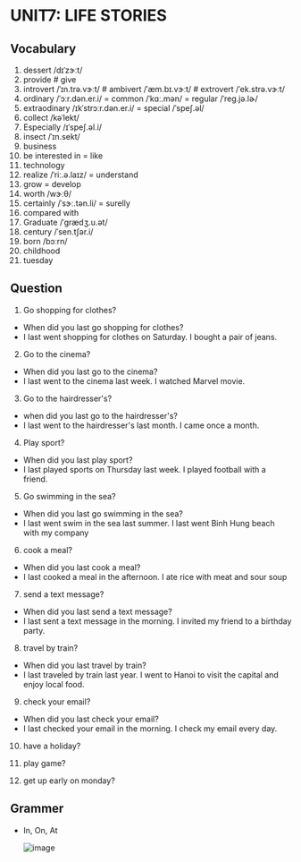 # UNIT7: LIFE STORIES 

## Vocabulary 

1. dessert  /dɪˈzɝːt/
2. provide # give 
3. introvert /ˈɪn.trə.vɝːt/ # ambivert /ˈæm.bɪ.vɝːt/ # extrovert  /ˈek.strə.vɝːt/
3. ordinary /ˈɔːr.dən.er.i/ = common /ˈkɑː.mən/ = regular /ˈreɡ.jə.lɚ/
4. extraodinary /ɪkˈstrɔːr.dən.er.i/ = special /ˈspeʃ.əl/
5. collect /kəˈlekt/
6. Especially /ɪˈspeʃ.əl.i/
7. insect /ˈɪn.sekt/
8. business
9. be interested in = like 
10. technology 
11. realize /ˈriː.ə.laɪz/ = understand 
12. grow = develop 
13. worth /wɝːθ/
14. certainly /ˈsɝː.tən.li/ = surelly 
15. compared with
16. Graduate  /ˈɡrædʒ.u.ət/
17. century /ˈsen.tʃər.i/
18. born /bɔːrn/
19. childhood
20. tuesday


## Question

1. Go shopping for clothes? 
- When did you last go shopping for clothes? 
- I last went shopping for clothes on Saturday. I bought a pair of jeans.

2. Go to the cinema? 
- When did you last go to the cinema? 
- I last went to the cinema last week. I watched Marvel movie.

3. Go to the hairdresser's? 
- when did you last go to the hairdresser's? 
- I last went to the hairdresser's last month. I came once a month.

4. Play sport? 
- When did you last play sport?
- I last played sports on Thursday last week. I played football with a friend. 

5. Go swimming in the sea? 
- When did you last go swimming in the sea? 
- I last went swim in the sea last summer. I last went Binh Hung beach with my company

6. cook a meal? 
- When did you last cook a meal? 
- I last cooked a meal in the afternoon. I ate rice with meat and sour soup

7. send a text message? 
- When did you last send a text message? 
- I last sent a text message in the morning. I invited my friend to a birthday party.

8. travel by train? 
- When did you last travel by train? 
- I last traveled by train last year. I went to Hanoi to visit the capital and enjoy local food.

9. check your email?
- When did you last check your email?
- I last checked your email in the morning. I check my email every day. 

10. have a holiday? 

11. play game? 

12. get up early on monday?

## Grammer

- In, On, At 

  ![image](https://www.tailieuielts.com/wp-content/uploads/2022/03/cach-su-dung-in-on-at.jpg)